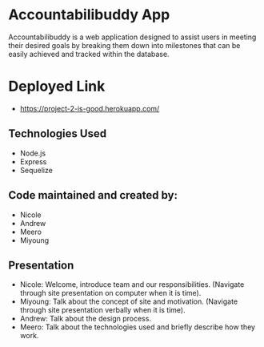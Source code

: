 # Accountabilibuddy App 

Accountabilibuddy is a web application designed to assist users in meeting their desired goals by breaking them down into milestones that can be easily achieved and tracked within the database. 

# Deployed Link
* https://project-2-is-good.herokuapp.com/


## Technologies Used 
 
 * Node.js 
 * Express
 * Sequelize 
  
## Code maintained and created by: 

* Nicole 
* Andrew 
* Meero 
* Miyoung 

## Presentation

* Nicole: Welcome, introduce team and our responsibilities. (Navigate through site presentation on computer when it is time).
* Miyoung: Talk about the concept of site and motivation. (Navigate through site presentation verbally when it is time).
* Andrew: Talk about the design process.
* Meero: Talk about the technologies used and briefly describe how they work.